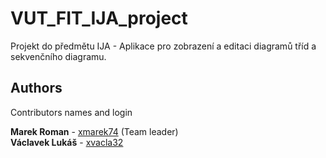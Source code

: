 # VUT_FIT_IJA_project

Projekt do předmětu IJA - Aplikace pro zobrazení a editaci diagramů tříd a sekvenčního diagramu.



## Authors

Contributors names and login

**Marek Roman** - [xmarek74](mailto:xmarek74@stud.fit.vutbr.cz) (Team leader)  
**Václavek Lukáš** - [xvacla32](mailto:xvacla32@stud.fit.vutbr.cz)  